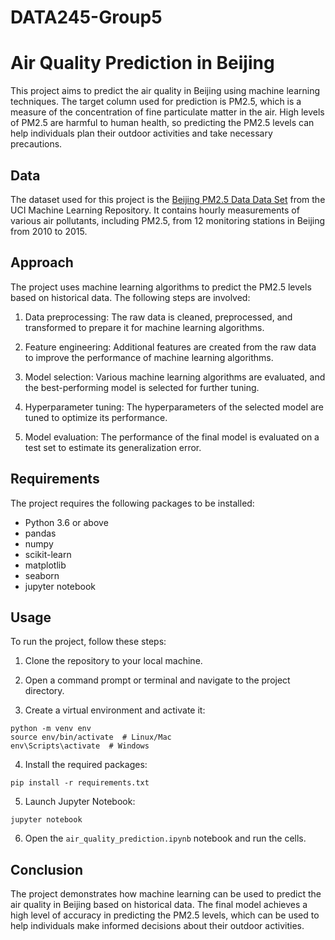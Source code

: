 # DATA245-Group5
# Air Quality Prediction in Beijing
This project aims to predict the air quality in Beijing using machine learning techniques. The target column used for prediction is PM2.5, which is a measure of the concentration of fine particulate matter in the air. High levels of PM2.5 are harmful to human health, so predicting the PM2.5 levels can help individuals plan their outdoor activities and take necessary precautions.

## Data
The dataset used for this project is the [Beijing PM2.5 Data Data Set](https://archive.ics.uci.edu/ml/datasets/Beijing+PM2.5+Data) from the UCI Machine Learning Repository. It contains hourly measurements of various air pollutants, including PM2.5, from 12 monitoring stations in Beijing from 2010 to 2015.

## Approach
The project uses machine learning algorithms to predict the PM2.5 levels based on historical data. The following steps are involved:

1. Data preprocessing: The raw data is cleaned, preprocessed, and transformed to prepare it for machine learning algorithms.

2. Feature engineering: Additional features are created from the raw data to improve the performance of machine learning algorithms.

3. Model selection: Various machine learning algorithms are evaluated, and the best-performing model is selected for further tuning.

4. Hyperparameter tuning: The hyperparameters of the selected model are tuned to optimize its performance.

5. Model evaluation: The performance of the final model is evaluated on a test set to estimate its generalization error.

## Requirements
The project requires the following packages to be installed:

- Python 3.6 or above
- pandas
- numpy
- scikit-learn
- matplotlib
- seaborn
- jupyter notebook

## Usage
To run the project, follow these steps:

1. Clone the repository to your local machine.

2. Open a command prompt or terminal and navigate to the project directory.

3. Create a virtual environment and activate it:

```
python -m venv env
source env/bin/activate  # Linux/Mac
env\Scripts\activate  # Windows
```

4. Install the required packages:

```
pip install -r requirements.txt
```

5. Launch Jupyter Notebook:

```
jupyter notebook
```

6. Open the `air_quality_prediction.ipynb` notebook and run the cells.

## Conclusion
The project demonstrates how machine learning can be used to predict the air quality in Beijing based on historical data. The final model achieves a high level of accuracy in predicting the PM2.5 levels, which can be used to help individuals make informed decisions about their outdoor activities.
